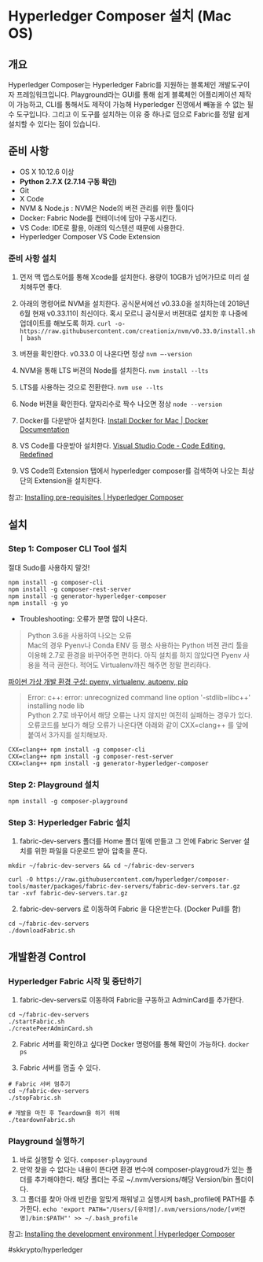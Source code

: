 # Hyperledger Composer 설치 (Mac OS)

## 개요
Hyperledger Composer는 Hyperledger Fabric를 지원하는 블록체인 개발도구이자 프레임워크입니다.  Playground라는 GUI를 통해 쉽게 블록체인 어플리케이션 제작이 가능하고, CLI를 통해서도 제작이 가능해 Hyperledger 진영에서 빼놓을 수 없는 필수 도구입니다. 그리고 이 도구를 설치하는 이유 중 하나로 덤으로 Fabric를 정말 쉽게 설치할 수 있다는 점이 있습니다.


## 준비 사항
- OS X 10.12.6 이상
- **Python 2.7.X (2.7.14 구동 확인)** 
- Git
- X Code
- NVM & Node.js : NVM은 Node의 버젼 관리를 위한 툴이다
- Docker: Fabric Node를 컨테이너에 담아 구동시킨다.
- VS Code: IDE로 활용, 아래의 익스텐션 때문에 사용한다.
- Hyperledger Composer VS Code Extension

### 준비 사항 설치
1. 먼저 맥 앱스토어를 통해 Xcode를 설치한다. 용량이 10GB가 넘어가므로 미리 설치해두면 좋다.

2. 아래의 명령어로 NVM을 설치한다.  공식문서에선 v0.33.0을 설치하는데 2018년 6월 현재 v0.33.11이 최신이다. 혹시 모르니 공식문서 버젼대로 설치한 후 나중에 업데이트를 해보도록 하자.
`curl -o- https://raw.githubusercontent.com/creationix/nvm/v0.33.0/install.sh | bash`

3. 버젼을 확인한다. v0.33.0 이 나온다면 정상
`nvm —-version`

4. NVM을 통해 LTS 버젼의 Node를 설치한다. 
`nvm install --lts`

5. LTS를 사용하는 것으로 전환한다.
`nvm use --lts`

6. Node 버젼을 확인한다. 앞자리수로 짝수 나오면 정상
`node --version`

7. Docker를 다운받아 설치한다.
[Install Docker for Mac | Docker Documentation](https://docs.docker.com/docker-for-mac/install/)

8. VS Code를 다운받아 설치한다.
[Visual Studio Code - Code Editing. Redefined](https://code.visualstudio.com/)

9. VS Code의 Extension 탭에서 hyperledger composer를 검색하여 나오는 최상단의 Extension을 설치한다. 

참고: [Installing pre-requisites | Hyperledger Composer](https://hyperledger.github.io/composer/latest/installing/installing-prereqs.html)

## 설치
### Step 1: Composer CLI Tool 설치

절대 Sudo를 사용하지 말것! 

```
npm install -g composer-cli
npm install -g composer-rest-server
npm install -g generator-hyperledger-composer
npm install -g yo
```

- Troubleshooting: 오류가 분명 많이 나온다. 
> Python 3.6을 사용하여 나오는 오류  
Mac의 경우 Pyenv나 Conda ENV 등 평소 사용하는 Python 버젼 관리 툴을 이용해 2.7로 환경을 바꾸어주면 편하다. 아직 설치를 하지 않았다면 Pyenv 사용을 적극 권한다.
적어도 Virtualenv까진 해주면 정말 편리하다. 

[파이썬 가상 개발 환경 구성: pyenv, virtualenv, autoenv, pip](http://taewan.kim/post/python_virtual_env/)


> Error: c++: error: unrecognized command line option '-stdlib=libc++' installing node lib  
Python 2.7로 바꾸어서 해당 오류는 나지 않지만 여전히 실패하는 경우가 있다. 오류코드를 보다가 해당 오류가 나온다면 아래와 같이 CXX=clang++ 를 앞에 붙여서 3가지를 설치해보자.

```
CXX=clang++ npm install -g composer-cli
CXX=clang++ npm install -g composer-rest-server
CXX=clang++ npm install -g generator-hyperledger-composer
```

### Step 2: Playground 설치
```
npm install -g composer-playground
```

### Step 3: Hyperledger Fabric 설치

1. fabric-dev-servers 폴더를 Home 폴더 밑에 만들고 그 안에 Fabric Server 설치를 위한 파일을 다운로드 받아 압축을 푼다.
```
mkdir ~/fabric-dev-servers && cd ~/fabric-dev-servers

curl -O https://raw.githubusercontent.com/hyperledger/composer-tools/master/packages/fabric-dev-servers/fabric-dev-servers.tar.gz
tar -xvf fabric-dev-servers.tar.gz
```

2. fabric-dev-servers 로 이동하여 Fabric 을 다운받는다. (Docker Pull를 함)
```
cd ~/fabric-dev-servers
./downloadFabric.sh
```


## 개발환경 Control
### Hyperledger Fabric 시작 및 중단하기

1. fabric-dev-servers로 이동하여 Fabric을 구동하고 AdminCard를 추가한다.
```
cd ~/fabric-dev-servers
./startFabric.sh
./createPeerAdminCard.sh
```

2. Fabric 서버를 확인하고 싶다면 Docker 명령어를 통해 확인이 가능하다.
`docker ps`

3. Fabric  서버를 멈출 수 있다.
```
# Fabric 서버 멈추기
cd ~/fabric-dev-servers
./stopFabric.sh

# 개발을 마친 후 Teardown을 하기 위해
./teardownFabric.sh
```

### Playground 실행하기

1. 바로 실행할 수 있다. 
`composer-playground`
2. 만약 찾을 수 없다는 내용이 뜬다면 환경 변수에 composer-playgroud가 있는 폴더를 추가해야한다. 해당 폴더는  주로 ~/.nvm/versions/해당 Version/bin 폴더이다.
3. 그 폴더를 찾아 아래 빈칸을 알맞게 채워넣고 실행시켜 bash_profile에 PATH를 추가한다.
`echo 'export PATH="/Users/[유저명]/.nvm/versions/node/[v버젼명]/bin:$PATH"' >> ~/.bash_profile`


참고: [Installing the development environment | Hyperledger Composer](https://hyperledger.github.io/composer/latest/installing/development-tools.html)




#skkrypto/hyperledger